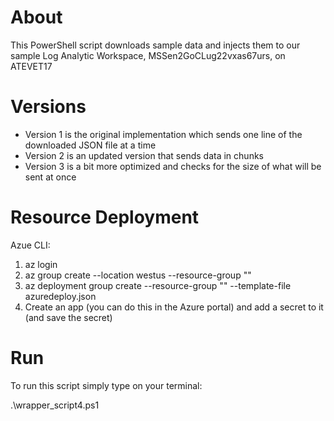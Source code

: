 # About

This PowerShell script downloads sample data and injects them to our sample Log Analytic Workspace, MSSen2GoCLug22vxas67urs, on ATEVET17

# Versions

- Version 1 is the original implementation which sends one line of the downloaded JSON file at a time
- Version 2 is an updated version that sends data in chunks
- Version 3 is a bit more optimized and checks for the size of what will be sent at once


# Resource Deployment

Azue CLI:

1.  az login
2.  az group create --location westus --resource-group "<RGName>"
3.  az deployment group create --resource-group "<RGName>" --template-file azuredeploy.json
4.  Create an app (you can do this in the Azure portal) and add a secret to it (and save the secret)

# Run

To run this script simply type on your terminal:

.\wrapper_script4.ps1

